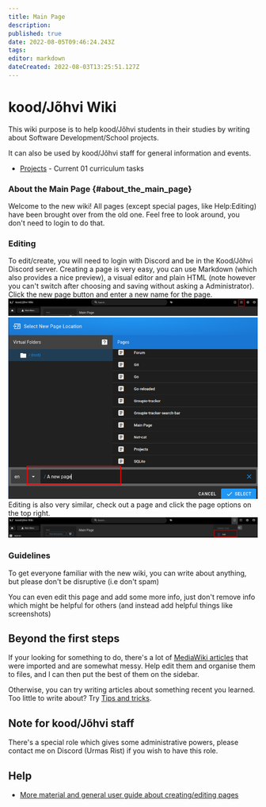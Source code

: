 ```yaml
---
title: Main Page
description: 
published: true
date: 2022-08-05T09:46:24.243Z
tags: 
editor: markdown
dateCreated: 2022-08-03T13:25:51.127Z
---
```



# **kood/Jõhvi Wiki**

This wiki purpose is to help kood/Jõhvi students in their studies by
writing about Software Development/School projects.

It can also be used by kood/Jõhvi staff for general information and events.

-   [Projects](Projects "wikilink") - Current 01 curriculum tasks


### About the Main Page {#about_the_main_page}

Welcome to the new wiki!
All pages (except special pages, like Help:Editing) have been brought over from the old one.
Feel free to look around, you don't need to login to do that.

### Editing

To edit/create, you will need to login with Discord and be in the Kood/Jõhvi Discord server.
Creating a page is very easy, you can use Markdown (which also provides a nice preview), a visual editor and plain HTML (note however you can't switch after choosing and saving without asking a Administrator).
Click the new page button and enter a new name for the page.
![new-page.png](/new-page.png)
![page-name.png](/page-name.png)
Editing is also very similar, check out a page and click the page options on the top right.
![edit-page.png](/edit-page.png)

### Guidelines
To get everyone familiar with the new wiki, you can write about anything, but please don't be disruptive (i.e don't spam)

You can even edit this page and add some more info, just don't remove info which might be helpful for others (and instead add helpful things like screenshots)

## Beyond the first steps
If your looking for something to do, there's a lot of [MediaWiki articles](Imported-From-Mediawiki/home) that were imported and are somewhat messy. Help edit them and organise them to files, and I can then put the best of them on the sidebar.

Otherwise, you can try writing articles about something recent you learned. Too little to write about? Try [Tips and tricks](/tips-and-tricks).
## Note for kood/Jõhvi staff
There's a special role which gives some administrative powers, please contact me on Discord (Urmas Rist) if you wish to have this role.

## Help

-   [More material and general user guide about creating/editing pages](https://docs.requarks.io/guide/intro)
